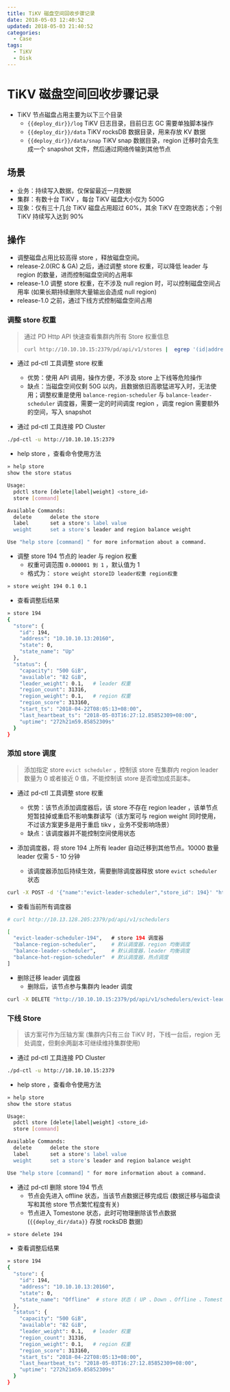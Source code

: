 ```yaml
---
title: TiKV 磁盘空间回收步骤记录
date: 2018-05-03 12:40:52
updated: 2018-05-03 21:40:52
categories:
  - Case
tags:
  - TiKV
  - Disk
---
```

# TiKV 磁盘空间回收步骤记录

- TiKV 节点磁盘占用主要为以下三个目录
  - `{{deploy_dir}}/log`  TiKV 日志目录，目前日志 GC 需要单独脚本操作
  - `{{deploy_dir}}/data` TiKV rocksDB 数据目录，用来存放 KV 数据
  - `{{deploy_dir}}/data/snap` TiKV snap 数据目录，region 迁移时会先生成一个 snapshot 文件，然后通过网络传输到其他节点

## 场景

- 业务：持续写入数据，仅保留最近一月数据
- 集群：有数十台 TiKV ，每台 TiKV 磁盘大小仅为 500G
- 现象：仅有三十几台 TiKV 磁盘占用超过 60%，其余 TiKV 在空跑状态；个别 TiKV 持续写入达到 90%

## 操作

- 调整磁盘占用比较高得 store ，释放磁盘空间。
- release-2.0(RC & GA) 之后，通过调整 store 权重，可以降低 leader 与 region 的数量，进而控制磁盘空间的占用率
- release-1.0 调整 store 权重，在不涉及 null region 时，可以控制磁盘空间占用率 (如果长期持续删除大量输出会造成 null region)
- release-1.0 之前，通过下线方式控制磁盘空间占用

### 调整 store 权重

> 通过 PD Http API 快速查看集群内所有 Store 权重信息
> ```bash
> curl http://10.10.10.15:2379/pd/api/v1/stores |  egrep '(id|address|state_name|region_weight|available)' | awk '{if(NR%5!=0)ORS=" "; else ORS="\n"}1' | sed 's/[ ][ ]*/  /g' | sed 's/"//g' | sort -nrk 8
> ```

- 通过 pd-ctl 工具调整 store 权重
  - 优势：使用 API 调用，操作方便，不涉及 store 上下线等危险操作
  - 缺点：当磁盘空间仅剩 50G 以内，且数据依旧高歌猛进写入时，无法使用；调整权重是使用 `balance-region-scheduler` 与 `balance-leader-scheduler` 调度器，需要一定的时间调度 region ，调度 region 需要额外的空间，写入 snapshot

- 通过 pd-ctl 工具连接 PD Cluster

```bash
./pd-ctl -u http://10.10.10.15:2379
```

- help store ，查看命令使用方法

```bash
» help store
show the store status

Usage:
  pdctl store [delete|label|weight] <store_id>
  store [command]

Available Commands:
  delete      delete the store
  label       set a store's label value
  weight      set a store's leader and region balance weight

Use "help store [command] " for more information about a command.
```

- 调整 store 194 节点的 leader 与 region 权重
  - 权重可调范围 `0.000001 到 1` ，默认值为 1
  - 格式为： `store weight storeID leader权重 region权重`

```bash
» store weight 194 0.1 0.1
```

- 查看调整后结果

```bash
» store 194
{
  "store": {
    "id": 194,
    "address": "10.10.10.13:20160",
    "state": 0,
    "state_name": "Up"
  },
  "status": {
    "capacity": "500 GiB",
    "available": "82 GiB",
    "leader_weight": 0.1,   # leader 权重
    "region_count": 31316,
    "region_weight": 0.1,   # region 权重
    "region_score": 313160,
    "start_ts": "2018-04-22T08:05:13+08:00",
    "last_heartbeat_ts": "2018-05-03T16:27:12.85852309+08:00",
    "uptime": "272h21m59.85852309s"
  }
}
```

### 添加 store 调度

> 添加指定 store `evict scheduler` ，控制该 store 在集群内 region leader 数量为 0 或者接近 0 值，不能控制该 store 是否增加成员副本。

- 通过 pd-ctl 工具调整 store 权重
  - 优势：该节点添加调度器后，该 store 不存在 region leader ，该单节点短暂挂掉或重启不影响集群读写（该方案可与 region weight 同时使用，不过该方案更多是用于重启 tikv ，业务不受影响场景）
  - 缺点：该调度器并不能控制空间使用状态

- 添加调度器，将 store 194 上所有 leader 自动迁移到其他节点。10000 数量 leader 仅需 5 - 10 分钟
  - 该调度器添加后持续生效，需要删除调度器释放 store `evict scheduler` 状态

```bash
curl -X POST -d '{"name":"evict-leader-scheduler","store_id": 194}' "http://10.10.10.15:2379/pd/api/v1/schedulers"
```

- 查看当前所有调度器

```bash
# curl http://10.13.128.205:2379/pd/api/v1/schedulers

[
  "evict-leader-scheduler-194",   # store 194 调度器
  "balance-region-scheduler",     # 默认调度器，region 均衡调度
  "balance-leader-scheduler",     # 默认调度器，leader 均衡调度
  "balance-hot-region-scheduler"  # 默认调度器，热点调度
]
```

- 删除迁移 leader 调度器
  - 删除后，该节点参与集群内 leader 调度

```bash
curl -X DELETE "http://10.10.10.15:2379/pd/api/v1/schedulers/evict-leader-scheduler-194"
```

### 下线 Store

> 该方案可作为压轴方案 (集群内只有三台 TiKV 时，下线一台后，region 无处调度，但剩余两副本可继续维持集群使用)

- 通过 pd-ctl 工具连接 PD Cluster

```bash
./pd-ctl -u http://10.10.10.15:2379
```

- help store ，查看命令使用方法

```bash
» help store
show the store status

Usage:
  pdctl store [delete|label|weight] <store_id>
  store [command]

Available Commands:
  delete      delete the store
  label       set a store's label value
  weight      set a store's leader and region balance weight

Use "help store [command] " for more information about a command.
```

- 通过 pd-ctl 删除 store 194 节点
  - 节点会先进入 offline 状态，当该节点数据迁移完成后 (数据迁移与磁盘读写和其他 store 节点繁忙程度有关)
  - 节点进入 Tomestone 状态，此时可物理删除该节点数据 (`{{deploy_dir/data}}` 存放 rocksDB 数据)

```bash
» store delete 194
```

- 查看调整后结果

```bash
» store 194
{
  "store": {
    "id": 194,
    "address": "10.10.10.13:20160",
    "state": 0,
    "state_name": "Offline"  # store 状态 ( UP 、Down 、Offline 、Tomestone)
  },
  "status": {
    "capacity": "500 GiB",
    "available": "82 GiB",
    "leader_weight": 0.1,   # leader 权重
    "region_count": 31316,
    "region_weight": 0.1,   # region 权重
    "region_score": 313160,
    "start_ts": "2018-04-22T08:05:13+08:00",
    "last_heartbeat_ts": "2018-05-03T16:27:12.85852309+08:00",
    "uptime": "272h21m59.85852309s"
  }
}
```